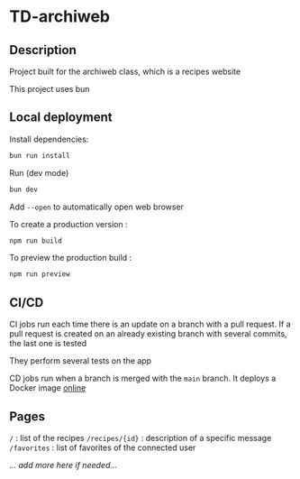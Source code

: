 # TD-archiweb

## Description

Project built for the archiweb class, which is a recipes website

This project uses bun

## Local deployment

Install dependencies:

```bash
bun run install
```

Run (dev mode)

```bash
bun dev
```
Add `--open` to automatically open web browser

To create a production version :

```bash
npm run build
```

To preview the production build :

```bash
npm run preview
```

## CI/CD

CI jobs run each time there is an update on a branch with a pull request. If a pull request is created on an already existing branch with several commits, the last one is tested

They perform several tests on the app

CD jobs run when a branch is merged with the `main` branch.
It deploys a Docker image
[online](https://hub.docker.com/repository/docker/magnoir/archiweb-td/general)

## Pages

`/` : list of the recipes
`/recipes/{id}` : description of a specific message
`/favorites` : list of favorites of the connected user

*... add more here if needed...*


